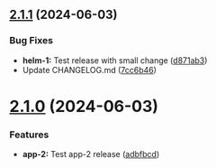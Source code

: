 ## [2.1.1](https://github.com/Piwero/sandbox-github-actions/compare/app-2-v2.1.0...app-2-v2.1.1) (2024-06-03)


### Bug Fixes

* **helm-1:** Test release with small change ([d871ab3](https://github.com/Piwero/sandbox-github-actions/commit/d871ab314f452598f55ba6c1190441108700a1f6))
* Update CHANGELOG.md ([7cc6b46](https://github.com/Piwero/sandbox-github-actions/commit/7cc6b468ec802f4ac7ee35f9eda64a7ad51bf89c))

# [2.1.0](https://github.com/Piwero/sandbox-github-actions/compare/app-2-v2.0.0...app-2-v2.1.0) (2024-06-03)


### Features

* **app-2:** Test app-2 release ([adbfbcd](https://github.com/Piwero/sandbox-github-actions/commit/adbfbcdf575bcc4575404072d53003097db65ce4))
